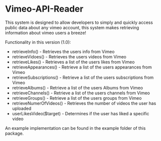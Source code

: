 Vimeo-API-Reader
================

This system is designed to allow developers to simply and quickly access public data about any vimeo account, this system makes retrieving information about vimeo users a breeze!

Functionality in this version (1.0):

- retrieveInfo() - Retrieves the users info from Vimeo
- retrieveVidoes() - Retrieves the users videos from Vimeo
- retrieveLikes() - Retrieves a list of the users likes from Vimeo
- retrieveAppearances() - Retrieve a list of the users appearances from Vimeo
- retrieveSubscriptions() - Retrieve a list of the users subscriptions from Vimeo
- retrieveAlbums() - Retrieve a list of the users Albums from Vimeo
- retrieveChannels() - Retrieve a list of the users channels from Vimeo
- retrieveGroups() - Retrieve a list of the users groups from Vimeo
- retrieveNumerOfVideos() - Retrieves the number of videos the user has uploaded
- userLikesVideo($target) - Determines if the user has liked a specific video

An example implementation can be found in the example folder of this package.
